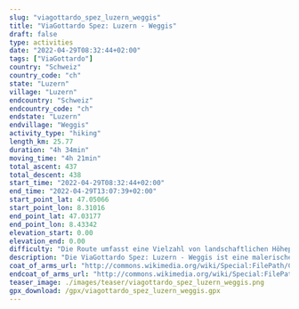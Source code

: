 ```yaml
---
slug: "viagottardo_spez_luzern_weggis"
title: "ViaGottardo Spez: Luzern - Weggis"
draft: false
type: activities
date: "2022-04-29T08:32:44+02:00"
tags: ["ViaGottardo"]
country: "Schweiz"
country_code: "ch"
state: "Luzern"
village: "Luzern"
endcountry: "Schweiz"
endcountry_code: "ch"
endstate: "Luzern"
endvillage: "Weggis"
activity_type: "hiking"
length_km: 25.77
duration: "4h 34min"
moving_time: "4h 21min"
total_ascent: 437
total_descent: 438
start_time: "2022-04-29T08:32:44+02:00"
end_time: "2022-04-29T13:07:39+02:00"
start_point_lat: 47.05066
start_point_lon: 8.31016
end_point_lat: 47.03177
end_point_lon: 8.43342
elevation_start: 0.00
elevation_end: 0.00
difficulty: "Die Route umfasst eine Vielzahl von landschaftlichen Höhepunkten und ist insgesamt als mittelschwer einzustufen."
description: "Die ViaGottardo Spez: Luzern - Weggis ist eine malerische Wanderstrecke in Luzern, Schweiz. Mit einer Länge von 25,77 km bietet sie atemberaubende Ausblicke und führt entlang einiger historischer Sehenswürdigkeiten. Der Gesamtaufstieg von 437 Metern und der Gesamtabstieg von 438 Metern sind ausgewogen und bieten eine angenehme Herausforderung"
coat_of_arms_url: "http://commons.wikimedia.org/wiki/Special:FilePath/CHE%20Luzern%20COA.svg"
endcoat_of_arms_url: "http://commons.wikimedia.org/wiki/Special:FilePath/CHE%20Weggis%20COA.svg"
teaser_image: ./images/teaser/viagottardo_spez_luzern_weggis.png
gpx_download: /gpx/viagottardo_spez_luzern_weggis.gpx
---
```

